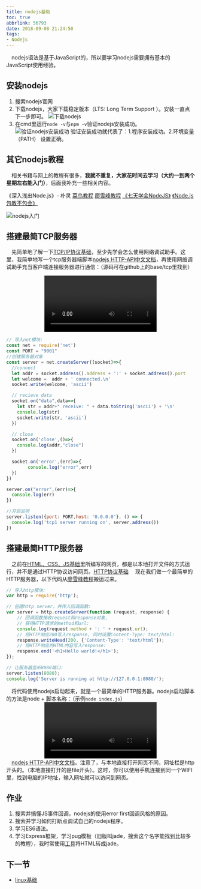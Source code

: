```yaml
---
title: nodejs基础
toc: true
abbrlink: 56793
date: 2018-09-08 21:24:50
tags:
- Nodejs
---
```

&emsp;nodejs语法是基于JavaScript的，所以要学习nodejs需要拥有基本的JavaScript使用经验。

## 安装nodejs
1. 搜索nodejs官网
2. 下载nodejs，大家下载稳定版本（LTS: Long Term Support ）。安装一直点下一步即可。
![下载nodejs](http://ww1.sinaimg.cn/large/005BIQVbgy1fvbmhyji22j30xk0rn0v5.jpg)
3. 在cmd里运行`node -v`与`npm -v`验证nodejs安装成功。
![验证nodejs安装成功](http://ww1.sinaimg.cn/large/005BIQVbgy1fvbmigtxlcj31hc0t4jw0.jpg)
验证安装成功就代表了：1.程序安装成功。2.环境变量（PATH） 设置正确。

## 其它nodejs教程
&emsp;相关书籍与网上的教程有很多，__我就不重复，大家花时间去学习（大约一到两个星期左右能入门）__，后面我补充一些相关内容。

《深入浅出Node.js》- 朴灵
[菜鸟教程](http://www.runoob.com/js/js-tutorial.html)
[廖雪峰教程](https://www.liaoxuefeng.com/wiki/001434446689867b27157e896e74d51a89c25cc8b43bdb3000)
[《七天学会NodeJS》](https://github.com/nqdeng/7-days-nodejs)
[《Node.js 包教不包会》](https://github.com/alsotang/node-lessons)

![nodejs入门](http://ww1.sinaimg.cn/large/005BIQVbgy1fz2vwu5kckj30sq0dlacr.jpg)

## 搭建最简TCP服务器
&emsp;先简单地了解一下[TCP/IP协议基础](/posts/19508)，至少先学会怎么使用网络调试助手。这里，我简单地写一个tcp服务器端脚本[nodejs HTTP-API中文文档](http://nodejs.cn/api/net.html)，再使用网络调试助手充当客户端连接服务器进行通信：（源码可在github上的base/tcp里找到）

<video class="lazy" data-src="https://test-1251805228.file.myqcloud.com/%20tpc1-%E7%BD%91%E7%BB%9C%E8%B0%83%E8%AF%95%E5%8A%A9%E6%89%8B%E8%BF%9E%E6%8E%A5.mp4" controls="controls" style="max-width: 100%; display: block; margin-left: auto; margin-right: auto;">
your browser does not support the video tag
</video>

```javascript
// 导入net模块:
const net = require('net')
const PORT = "9001"
//创建服务器对象
const server = net.createServer((socket)=>{
  //connect
  let addr = socket.address().address + ':' + socket.address().port
  let welcome =  addr + ' connected.\n'
  socket.write(welcome, 'ascii')

  // recieve data
  socket.on("data",data=>{
    let str = addr+" receive: " + data.toString('ascii') + '\n'
    console.log(str)
    socket.write(str, 'ascii')
  })

  // close
  socket.on('close',()=>{
    console.log(addr,"close")
  })

  socket.on('error',(err)=>{
		console.log("error",err)
  })
})

server.on("error",(err)=>{
  console.log(err)
})

//开启监听
server.listen({port: PORT,host: '0.0.0.0'}, () => {
  console.log('tcp1 server running on', server.address())
})
```

## 搭建最简HTTP服务器
&emsp;之前在[HTML、CSS、JS基础](/posts/54080)里所编写的网页，都是以本地打开文件的方式运行，并不是通过HTTP协议访问网页。[HTTP协议基础](/posts/34265)
&emsp;现在我们做一个最简单的HTTP服务器，以下代码从[廖雪峰教程](https://www.liaoxuefeng.com/wiki/001434446689867b27157e896e74d51a89c25cc8b43bdb3000/0014345015296018cac40c198b543fead5c549865b9bd4a000)搬运过来。
```javascript
// 导入http模块:
var http = require('http');

// 创建http server，并传入回调函数:
var server = http.createServer(function (request, response) {
    // 回调函数接收request和response对象,
    // 获得HTTP请求的method和url:
    console.log(request.method + ': ' + request.url);
    // 将HTTP响应200写入response, 同时设置Content-Type: text/html:
    response.writeHead(200, {'Content-Type': 'text/html'});
    // 将HTTP响应的HTML内容写入response:
    response.end('<h1>Hello world!</h1>');
});

// 让服务器监听8080端口:
server.listen(8080);
console.log('Server is running at http://127.0.0.1:8080/');
```
&emsp;将代码使用nodejs启动起来，就是一个最简单的HTTP服务器。nodejs启动脚本的方法是node + 脚本名称：（示例`node index.js`）
<video class="lazy" data-src="https://test-1251805228.file.myqcloud.com/nodejs%E6%9C%80%E7%AE%80HTTP%E6%9C%8D%E5%8A%A1%E5%99%A8.mp4" controls="controls" style="max-width: 100%; display: block; margin-left: auto; margin-right: auto;">
your browser does not support the video tag
</video>
&emsp;[nodejs HTTP-API中文文档](http://nodejs.cn/api/http.html)。注意了，与本地直接打开网页不同，网址栏是http开头的。（本地直接打开的是file开头）。这时，你可以使用手机连接到同一个WIFI里，找到电脑的IP地址，输入网址就可以访问到网页。 


## 作业
1. 搜索并搞懂JS事件回调，nodejs的使用error first回调风格的原因。
2. 搜索并学习如何打断点调试自己的nodejs程序。
3. 学习ES6语法。
4. 学习Express框架，学习pug模板（旧版叫jade，搜索这个名字能找到比较多的教程），我时常使用[工具](https://html2jade.org/)将HTML转成jade。

## 下一节
- [linux基础](/posts/34982)